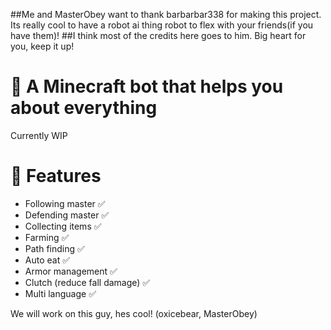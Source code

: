 ##Me and MasterObey want to thank barbarbar338 for making this project. Its really cool to have a robot ai thing robot to flex with your friends(if you have them)!
##I think most of the credits here goes to him. Big heart for you, keep it up!

# 🤖 A Minecraft bot that helps you about everything

Currently WIP

# 🎀 Features

-   Following master ✅
-   Defending master ✅
-   Collecting items ✅
-   Farming ✅
-   Path finding ✅
-   Auto eat ✅
-   Armor management ✅
-   Clutch (reduce fall damage) ✅
-   Multi language ✅

We will work on this guy, hes cool! (oxicebear, MasterObey)
